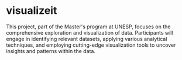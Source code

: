# visualizeit
This project, part of the Master's program at UNESP, focuses on the comprehensive exploration and visualization of data. Participants will engage in identifying relevant datasets, applying various analytical techniques, and employing cutting-edge visualization tools to uncover insights and patterns within the data.
